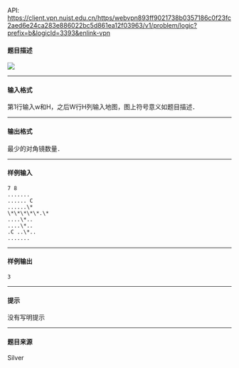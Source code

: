 API: https://client.vpn.nuist.edu.cn/https/webvpn893ff9021738b0357186c0f23fc2aed6e24ca283e886022bc5d861ea12f03963/v1/problem/logic?prefix=b&logicId=3393&enlink-vpn

#### 题目描述

![](../file/3393_0.jpg)

---

#### 输入格式

第1行输入w和H，之后W行H列输入地图，图上符号意义如题目描述．

---

#### 输出格式

最少的对角镜数量．

---

#### 样例输入
```
7 8
.......
...... C
......\*
\*\*\*\*\*.\*
....\*..
....\*..
.C ..\*..
.......
```

---

#### 样例输出
```
3
```

---

#### 提示

没有写明提示

---

#### 题目来源

Silver